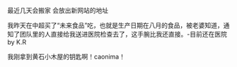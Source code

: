 最近几天会搬家
会放出新网站的地址

我昨天在中超买了“未来食品”吃，也就是生产日期在八月的食品，被老婆知道，通知了团队里的人直接给我送进医院检查去了，这手腕比我还直接。-目前还在医院 by K.R

我刚拿到黄石小木屋的钥匙啊！caonima！
